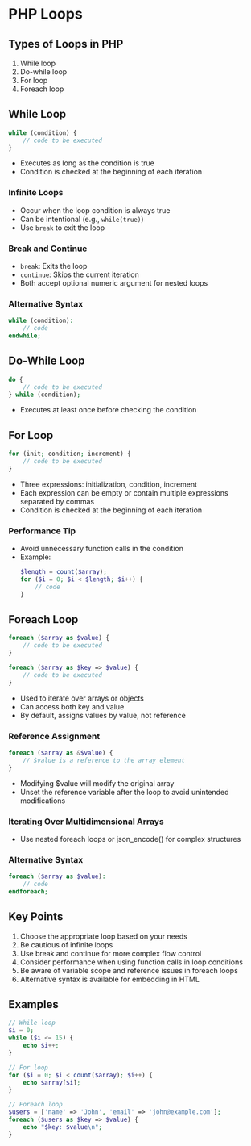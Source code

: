 # PHP Loops

## Types of Loops in PHP
1. While loop
2. Do-while loop
3. For loop
4. Foreach loop

## While Loop
```php
while (condition) {
    // code to be executed
}
```
- Executes as long as the condition is true
- Condition is checked at the beginning of each iteration

### Infinite Loops
- Occur when the loop condition is always true
- Can be intentional (e.g., `while(true)`)
- Use `break` to exit the loop

### Break and Continue
- `break`: Exits the loop
- `continue`: Skips the current iteration
- Both accept optional numeric argument for nested loops

### Alternative Syntax
```php
while (condition):
    // code
endwhile;
```

## Do-While Loop
```php
do {
    // code to be executed
} while (condition);
```
- Executes at least once before checking the condition

## For Loop
```php
for (init; condition; increment) {
    // code to be executed
}
```
- Three expressions: initialization, condition, increment
- Each expression can be empty or contain multiple expressions separated by commas
- Condition is checked at the beginning of each iteration

### Performance Tip
- Avoid unnecessary function calls in the condition
- Example:
  ```php
  $length = count($array);
  for ($i = 0; $i < $length; $i++) {
      // code
  }
  ```

## Foreach Loop
```php
foreach ($array as $value) {
    // code to be executed
}

foreach ($array as $key => $value) {
    // code to be executed
}
```
- Used to iterate over arrays or objects
- Can access both key and value
- By default, assigns values by value, not reference

### Reference Assignment
```php
foreach ($array as &$value) {
    // $value is a reference to the array element
}
```
- Modifying $value will modify the original array
- Unset the reference variable after the loop to avoid unintended modifications

### Iterating Over Multidimensional Arrays
- Use nested foreach loops or json_encode() for complex structures

### Alternative Syntax
```php
foreach ($array as $value):
    // code
endforeach;
```

## Key Points
1. Choose the appropriate loop based on your needs
2. Be cautious of infinite loops
3. Use break and continue for more complex flow control
4. Consider performance when using function calls in loop conditions
5. Be aware of variable scope and reference issues in foreach loops
6. Alternative syntax is available for embedding in HTML

## Examples
```php
// While loop
$i = 0;
while ($i <= 15) {
    echo $i++;
}

// For loop
for ($i = 0; $i < count($array); $i++) {
    echo $array[$i];
}

// Foreach loop
$users = ['name' => 'John', 'email' => 'john@example.com'];
foreach ($users as $key => $value) {
    echo "$key: $value\n";
}
```
